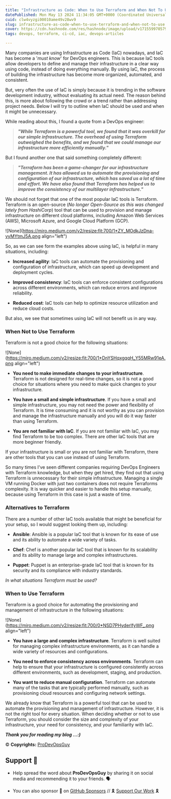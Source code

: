 ```yaml
---
title: "Infrastructure as Code: When to Use Terraform and When Not To Use"
datePublished: Mon May 13 2024 11:34:05 GMT+0000 (Coordinated Universal Time)
cuid: clw4vyzgi00010ame49v28wv9
slug: infrastructure-as-code-when-to-use-terraform-and-when-not-to-use
cover: https://cdn.hashnode.com/res/hashnode/image/upload/v1715599705791/eed0a26f-774e-4300-94a6-3553824e1032.png
tags: devops, terraform, ci-cd, iac, devops-articles

---
```


Many companies are using Infrastructure as Code (IaC) nowadays, and IaC has become a '*must know*' for DevOps engineers. This is because IaC tools allow developers to define and manage their infrastructure in a clear way using code, instead of doing everything manually. By using IaC, the process of building the infrastructure has become more organized, automated, and consistent.

But, very often the use of IaC is simply because it is trending in the software development industry, without evaluating its actual need. The reason behind this, is more about following the crowd or a trend rather than addressing project needs. Below I will try to outline when IaC should be used and when it might be unnecessary.

While reading about this, I found a quote from a DevOps engineer:

> ***"While Terraform is a powerful tool, we found that it was overkill for our simple infrastructure. The overhead of using Terraform outweighed the benefits, and we found that we could manage our infrastructure more efficiently manually."***

But I found another one that said something completely different:

> ***"Terraform has been a game-changer for our infrastructure management. It has allowed us to automate the provisioning and configuration of our infrastructure, which has saved us a lot of time and effort. We have also found that Terraform has helped us to improve the consistency of our multilayer infrastructure."***

We should not forget that one of the most popular IaC tools is Terraform. Terraform is an open-source (*No longer Open-Source as this was changed lately from HashiCorp*) tool that can be used to provision and manage infrastructure on different cloud platforms, including Amazon Web Services (AWS), Microsoft Azure, and Google Cloud Platform (GCP).

![None](https://miro.medium.com/v2/resize:fit:700/1*ZY_MOdkJzDna-vyMYtmJ5A.png align="left")

So, as we can see form the examples above using IaC, is helpful in many situations, including:

* **Increased agility**: IaC tools can automate the provisioning and configuration of infrastructure, which can speed up development and deployment cycles.
    
* **Improved consistency**: IaC tools can enforce consistent configurations across different environments, which can reduce errors and improve reliability.
    
* **Reduced cost**: IaC tools can help to optimize resource utilization and reduce cloud costs.
    

But also, we see that sometimes using IaC will not benefit us in any way.

### **When Not to Use Terraform**

Terraform is not a good choice for the following situations:

![None](https://miro.medium.com/v2/resize:fit:700/1*DnYSHqxgqqH_Y55MRw91eA.png align="left")

* **You need to make immediate changes to your infrastructure**. Terraform is not designed for real-time changes, so it is not a good choice for situations where you need to make quick changes to your infrastructure.
    
* **You have a small and simple infrastructure**. If you have a small and simple infrastructure, you may not need the power and flexibility of Terraform. It is time consuming and it is not worthy as you can provision and manage the infrastructure manually and you will do it way faster than using Terraform.
    
* **You are not familiar with IaC**. If you are not familiar with IaC, you may find Terraform to be too complex. There are other IaC tools that are more beginner friendly.
    

If your infrastructure is small or you are not familiar with Terraform, there are other tools that you can use instead of using Terraform.

So many times I've seen different companies requiring DevOps Engineers with Terraform knowledge, but when they get hired, they find out that using Terraform is unnecessary for their simple infrastructure. Managing a single VM running Docker with just two containers does not require Terraforms complexity. It is way quicker and easier to handle this setup manually, because using Terraform in this case is just a waste of time.

### **Alternatives to Terraform**

There are a number of other IaC tools available that might be beneficial for your setup, so I would suggest looking them up, including:

* **Ansible**: Ansible is a popular IaC tool that is known for its ease of use and its ability to automate a wide variety of tasks.
    
* **Chef**: Chef is another popular IaC tool that is known for its scalability and its ability to manage large and complex infrastructures.
    
* **Puppet**: Puppet is an enterprise-grade IaC tool that is known for its security and its compliance with industry standards.
    

*In what situations Terraform must be used?*

### **When to Use Terraform**

Terraform is a good choice for automating the provisioning and management of infrastructure in the following situations:

![None](https://miro.medium.com/v2/resize:fit:700/0*NSD7PHyderlfyWF_.png align="left")

* **You have a large and complex infrastructure**. Terraform is well suited for managing complex infrastructure environments, as it can handle a wide variety of resources and configurations.
    
* **You need to enforce consistency across environments**. Terraform can help to ensure that your infrastructure is configured consistently across different environments, such as development, staging, and production.
    
* **You want to reduce manual configuration**. Terraform can automate many of the tasks that are typically performed manually, such as provisioning cloud resources and configuring network settings.
    

We already know that Terraform is a powerful tool that can be used to automate the provisioning and management of infrastructure. However, it is not the right tool for every situation. When deciding whether or not to use Terraform, you should consider the size and complexity of your infrastructure, your need for consistency, and your familiarity with IaC.

***Thank you for reading my blog …:)***

© **Copyrights:** [ProDevOpsGuy](https://t.me/prodevopsguy)

## Support 🫶

* Help spread the word about **ProDevOpsGuy** by sharing it on social media and recommending it to your friends. 🗣️
    
* You can also sponsor 🏅 on [GitHub Sponsors](https://github.com/sponsors/NotHarshhaa) // 🎗️ [Support Our Work](https://prodevopsguy.site/support-us) 🎗️